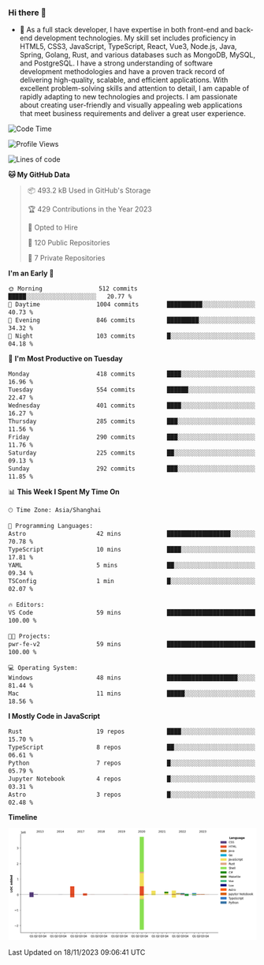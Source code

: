 ### Hi there 👋

- 🌱 As a full stack developer, I have expertise in both front-end and back-end development technologies. My skill set includes proficiency in HTML5, CSS3, JavaScript, TypeScript, React, Vue3, Node.js, Java, Spring, Golang, Rust, and various databases such as MongoDB, MySQL, and PostgreSQL. I have a strong understanding of software development methodologies and have a proven track record of delivering high-quality, scalable, and efficient applications. With excellent problem-solving skills and attention to detail, I am capable of rapidly adapting to new technologies and projects. I am passionate about creating user-friendly and visually appealing web applications that meet business requirements and deliver a great user experience.

<!--START_SECTION:waka-->
![Code Time](http://img.shields.io/badge/Code%20Time-1%2C159%20hrs%209%20mins-blue)

![Profile Views](http://img.shields.io/badge/Profile%20Views-1-blue)

![Lines of code](https://img.shields.io/badge/From%20Hello%20World%20I%27ve%20Written-5.6%20million%20lines%20of%20code-blue)

**🐱 My GitHub Data** 

> 📦 493.2 kB Used in GitHub's Storage 
 > 
> 🏆 429 Contributions in the Year 2023
 > 
> 💼 Opted to Hire
 > 
> 📜 120 Public Repositories 
 > 
> 🔑 7 Private Repositories 
 > 
**I'm an Early 🐤** 

```text
🌞 Morning                512 commits         █████░░░░░░░░░░░░░░░░░░░░   20.77 % 
🌆 Daytime                1004 commits        ██████████░░░░░░░░░░░░░░░   40.73 % 
🌃 Evening                846 commits         █████████░░░░░░░░░░░░░░░░   34.32 % 
🌙 Night                  103 commits         █░░░░░░░░░░░░░░░░░░░░░░░░   04.18 % 
```
📅 **I'm Most Productive on Tuesday** 

```text
Monday                   418 commits         ████░░░░░░░░░░░░░░░░░░░░░   16.96 % 
Tuesday                  554 commits         ██████░░░░░░░░░░░░░░░░░░░   22.47 % 
Wednesday                401 commits         ████░░░░░░░░░░░░░░░░░░░░░   16.27 % 
Thursday                 285 commits         ███░░░░░░░░░░░░░░░░░░░░░░   11.56 % 
Friday                   290 commits         ███░░░░░░░░░░░░░░░░░░░░░░   11.76 % 
Saturday                 225 commits         ██░░░░░░░░░░░░░░░░░░░░░░░   09.13 % 
Sunday                   292 commits         ███░░░░░░░░░░░░░░░░░░░░░░   11.85 % 
```


📊 **This Week I Spent My Time On** 

```text
🕑︎ Time Zone: Asia/Shanghai

💬 Programming Languages: 
Astro                    42 mins             ██████████████████░░░░░░░   70.78 % 
TypeScript               10 mins             ████░░░░░░░░░░░░░░░░░░░░░   17.81 % 
YAML                     5 mins              ██░░░░░░░░░░░░░░░░░░░░░░░   09.34 % 
TSConfig                 1 min               █░░░░░░░░░░░░░░░░░░░░░░░░   02.07 % 

🔥 Editors: 
VS Code                  59 mins             █████████████████████████   100.00 % 

🐱‍💻 Projects: 
pwr-fe-v2                59 mins             █████████████████████████   100.00 % 

💻 Operating System: 
Windows                  48 mins             ████████████████████░░░░░   81.44 % 
Mac                      11 mins             █████░░░░░░░░░░░░░░░░░░░░   18.56 % 
```

**I Mostly Code in JavaScript** 

```text
Rust                     19 repos            ████░░░░░░░░░░░░░░░░░░░░░   15.70 % 
TypeScript               8 repos             ██░░░░░░░░░░░░░░░░░░░░░░░   06.61 % 
Python                   7 repos             █░░░░░░░░░░░░░░░░░░░░░░░░   05.79 % 
Jupyter Notebook         4 repos             █░░░░░░░░░░░░░░░░░░░░░░░░   03.31 % 
Astro                    3 repos             █░░░░░░░░░░░░░░░░░░░░░░░░   02.48 % 
```



**Timeline**

![Lines of Code chart](https://raw.githubusercontent.com/elton/elton/main/assets/bar_graph.png)


 Last Updated on 18/11/2023 09:06:41 UTC
<!--END_SECTION:waka-->

<!--
**elton/elton** is a ✨ _special_ ✨ repository because its `README.md` (this file) appears on your GitHub profile.

Here are some ideas to get you started:

- 🔭 I’m currently working on ...
- 🌱 I’m currently learning ...
- 👯 I’m looking to collaborate on ...
- 🤔 I’m looking for help with ...
- 💬 Ask me about ...
- 📫 How to reach me: ...
- 😄 Pronouns: ...
- ⚡ Fun fact: ...
-->
